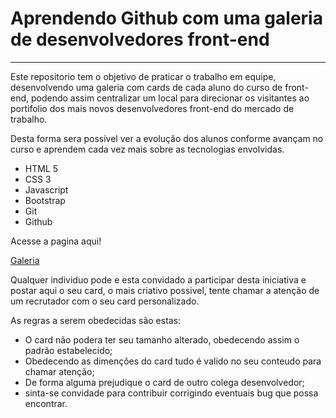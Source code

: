 # Aprendendo Github com uma galeria de desenvolvedores front-end #
---
Este repositorio tem o objetivo de praticar o trabalho em equipe, desenvolvendo uma galeria com cards de cada aluno do curso de front-end, podendo assim centralizar um local para direcionar os visitantes ao portifolio dos mais novos desenvolvedores front-end do mercado de trabalho.

Desta forma sera possivel ver a evolução dos alunos conforme avançam no curso e aprendem cada vez mais sobre as tecnologias envolvidas.

* HTML 5
* CSS 3
* Javascript
* Bootstrap
* Git
* Github

Acesse a pagina aqui!

[Galeria](https://lucianolpsf.github.io/Galeria-front-end/)

Qualquer individuo pode e esta convidado a participar desta iniciativa e postar aqui o seu card, o mais criativo possivel, tente chamar a atenção de um recrutador com o seu card personalizado.

As regras a serem obedecidas são estas:

- O card não podera ter seu tamanho alterado, obedecendo assim o padrão estabelecido;
- Obedecendo as dimenções do card tudo é valido no seu conteudo para chamar atenção;
- De forma alguma prejudique o card de outro colega desenvolvedor;
- sinta-se convidade para contribuir corrigindo eventuais bug que possa encontrar.
